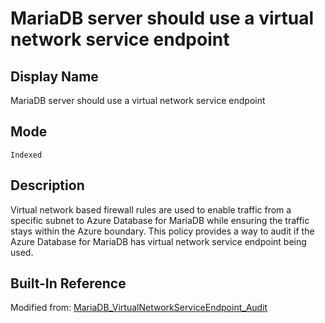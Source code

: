 # MariaDB server should use a virtual network service endpoint

## Display Name

MariaDB server should use a virtual network service endpoint

## Mode

`Indexed`

## Description

Virtual network based firewall rules are used to enable traffic from a specific subnet to Azure Database for MariaDB while ensuring the traffic stays within the Azure boundary. This policy provides a way to audit if the Azure Database for MariaDB has virtual network service endpoint being used.

## Built-In Reference

Modified from: [MariaDB_VirtualNetworkServiceEndpoint_Audit](https://github.com/Azure/azure-policy/blob/master/built-in-policies/policyDefinitions/SQL/MariaDB_VirtualNetworkServiceEndpoint_Audit.json)